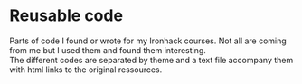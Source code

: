 # Reusable code
Parts of code I found or wrote for my Ironhack courses.
Not all are coming from me but I used them and found them interesting.<br>
The different codes are separated by theme and a text file accompany them with html links to the original ressources.
